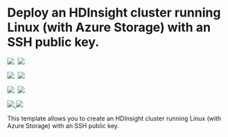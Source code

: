 # Deploy an HDInsight cluster running Linux (with Azure Storage) with an SSH public key.

<IMG SRC="https://azbotstorage.blob.core.windows.net/badges/101-hdinsight-linux-ssh-publickey/PublicLastTestDate.svg" />&nbsp;
<IMG SRC="https://azbotstorage.blob.core.windows.net/badges/101-hdinsight-linux-ssh-publickey/PublicDeployment.svg" />&nbsp;

<IMG SRC="https://azbotstorage.blob.core.windows.net/badges/101-hdinsight-linux-ssh-publickey/FairfaxLastTestDate.svg" />&nbsp;
<IMG SRC="https://azbotstorage.blob.core.windows.net/badges/101-hdinsight-linux-ssh-publickey/FairfaxDeployment.svg" />&nbsp;

<IMG SRC="https://azbotstorage.blob.core.windows.net/badges/101-hdinsight-linux-ssh-publickey/BestPracticeResult.svg" />&nbsp;
<IMG SRC="https://azbotstorage.blob.core.windows.net/badges/101-hdinsight-linux-ssh-publickey/CredScanResult.svg" />&nbsp;

<a href="https://portal.azure.com/#create/Microsoft.Template/uri/https%3A%2F%2Fraw.githubusercontent.com%2FAzure%2Fazure-quickstart-templates%2Fmaster%2F101-hdinsight-linux-ssh-publickey%2Fazuredeploy.json" target="_blank">
    <img src="http://azuredeploy.net/deploybutton.png"/>
</a>
<a href="http://armviz.io/#/?load=https%3A%2F%2Fraw.githubusercontent.com%2FAzure%2Fazure-quickstart-templates%2Fmaster%2Fhdinsight-linux-ssh-publickey%2Fazuredeploy.json" target="_blank">
    <img src="http://armviz.io/visualizebutton.png"/>
</a>

This template allows you to create an HDInsight cluster running Linux (with Azure Storage) with an SSH public key.
